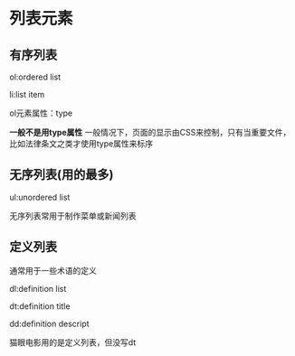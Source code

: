 # 列表元素

## 有序列表

ol:ordered list

li:list item

ol元素属性：type

**一般不是用type属性**
一般情况下，页面的显示由CSS来控制，只有当重要文件，比如法律条文之类才使用type属性来标序

## 无序列表(用的最多)

ul:unordered list

无序列表常用于制作菜单或新闻列表

## 定义列表

通常用于一些术语的定义

dl:definition list

dt:definition title

dd:definition descript

猫眼电影用的是定义列表，但没写dt